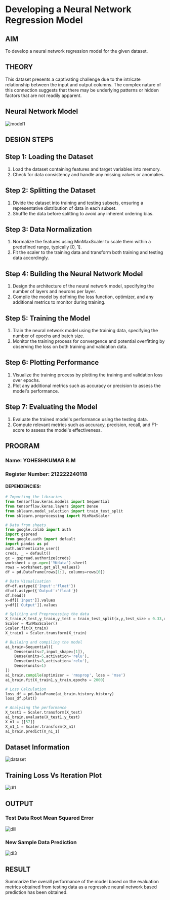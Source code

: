 # Developing a Neural Network Regression Model

## AIM

To develop a neural network regression model for the given dataset.

## THEORY

This dataset presents a captivating challenge due to the intricate relationship between the input and output columns. The complex nature of this connection suggests that there may be underlying patterns or hidden factors that are not readily apparent.

## Neural Network Model
![model1](https://github.com/yoheshkumar/basic-nn-model/assets/119393568/758a728d-56e9-4ff4-a62f-3c881cf1a1a0)



## DESIGN STEPS

## Step 1: Loading the Dataset
1. Load the dataset containing features and target variables into memory.
2. Check for data consistency and handle any missing values or anomalies.

## Step 2: Splitting the Dataset
1. Divide the dataset into training and testing subsets, ensuring a representative distribution of data in each subset.
2. Shuffle the data before splitting to avoid any inherent ordering bias.

## Step 3: Data Normalization
1. Normalize the features using MinMaxScaler to scale them within a predefined range, typically [0, 1].
2. Fit the scaler to the training data and transform both training and testing data accordingly.

## Step 4: Building the Neural Network Model
1. Design the architecture of the neural network model, specifying the number of layers and neurons per layer.
2. Compile the model by defining the loss function, optimizer, and any additional metrics to monitor during training.

## Step 5: Training the Model
1. Train the neural network model using the training data, specifying the number of epochs and batch size.
2. Monitor the training process for convergence and potential overfitting by observing the loss on both training and validation data.

## Step 6: Plotting Performance
1. Visualize the training process by plotting the training and validation loss over epochs.
2. Plot any additional metrics such as accuracy or precision to assess the model's performance.

## Step 7: Evaluating the Model
1. Evaluate the trained model's performance using the testing data.
2. Compute relevant metrics such as accuracy, precision, recall, and F1-score to assess the model's effectiveness.

## PROGRAM
### Name: YOHESHKUMAR R.M
### Register Number: 212222240118
#### DEPENDENCIES:
```py
# Importing the libraries
from tensorflow.keras.models import Sequential
from tensorflow.keras.layers import Dense
from sklearn.model_selection import train_test_split
from sklearn.preprocessing import MinMaxScaler

# Data from sheets
from google.colab import auth
import gspread
from google.auth import default
import pandas as pd
auth.authenticate_user()
creds, _ = default()
gc = gspread.authorize(creds)
worksheet = gc.open('YKdata').sheet1
rows = worksheet.get_all_values()
df = pd.DataFrame(rows[1:], columns=rows[0])
```
```py
# Data Visualisation
df=df.astype({'Input':'float'})
df=df.astype({'Output':'float'})
df.head()
x=df[['Input']].values
y=df[['Output']].values

# Spliting and Preprocessing the data
X_train,X_test,y_train,y_test = train_test_split(x,y,test_size = 0.33,random_state = 33)
Scaler = MinMaxScaler()
Scaler.fit(X_train)
X_train1 = Scaler.transform(X_train)
```
```py
# Building and compiling the model
ai_brain=Sequential([
    Dense(units=7,input_shape=[1]),
    Dense(units=5,activation='relu'),
    Dense(units=3,activation='relu'),
    Dense(units=1)
])
ai_brain.compile(optimizer = 'rmsprop', loss = 'mse')
ai_brain.fit(X_train1,y_train,epochs = 2000)
```
```py
# Loss Calculation
loss_df = pd.DataFrame(ai_brain.history.history)
loss_df.plot()

# Analysing the performance
X_test1 = Scaler.transform(X_test)
ai_brain.evaluate(X_test1,y_test)
X_n1 = [[57]]
X_n1_1 = Scaler.transform(X_n1)
ai_brain.predict(X_n1_1)
```

## Dataset Information
![dataset](https://github.com/yoheshkumar/basic-nn-model/assets/119393568/a78fb694-b21e-499d-9a82-13c2cbb1e575)
## Training Loss Vs Iteration Plot
![dl1](https://github.com/yoheshkumar/basic-nn-model/assets/119393568/683ef2c2-115a-4d2d-b244-ba6e4c63c017)


## OUTPUT

### Test Data Root Mean Squared Error
![dlll](https://github.com/yoheshkumar/basic-nn-model/assets/119393568/2c6f961d-a343-458f-b313-1131684869aa)


### New Sample Data Prediction
![dl3](https://github.com/yoheshkumar/basic-nn-model/assets/119393568/1cb58388-b42a-4969-9a40-79896caea061)


## RESULT

Summarize the overall performance of the model based on the evaluation metrics obtained from testing data as a regressive neural network based prediction has been obtained.
